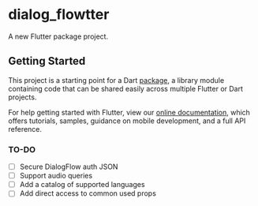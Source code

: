 # dialog_flowtter

A new Flutter package project.

## Getting Started

This project is a starting point for a Dart
[package](https://flutter.dev/developing-packages/),
a library module containing code that can be shared easily across
multiple Flutter or Dart projects.

For help getting started with Flutter, view our
[online documentation](https://flutter.dev/docs), which offers tutorials,
samples, guidance on mobile development, and a full API reference.

### TO-DO

- [ ] Secure DialogFlow auth JSON
- [ ] Support audio queries
- [ ] Add a catalog of supported languages
- [ ] Add direct access to common used props
